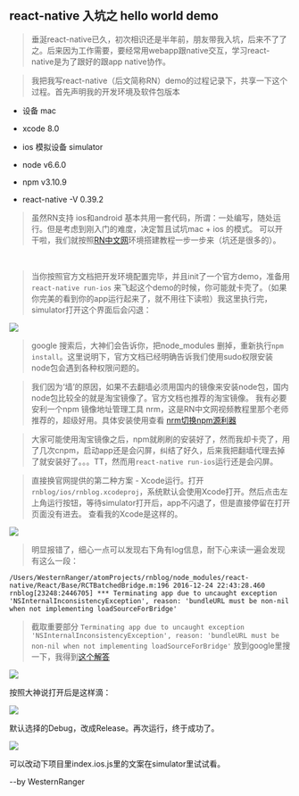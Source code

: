 react-native 入坑之 hello world demo
--

>垂涎react-native已久，初次相识还是半年前，朋友带我入坑，后来不了了之。后来因为工作需要，要经常用webapp跟native交互，学习react-native是为了跟好的跟app native协作。



>我把我写react-native（后文简称RN）demo的过程记录下，共享一下这个过程。首先声明我的开发环境及软件包版本

- 设备 mac

- xcode 8.0

- ios 模拟设备 simulator

- node v6.6.0

- npm v3.10.9

- react-native -V 0.39.2

>虽然RN支持 ios和android 基本共用一套代码，所谓：一处编写，随处运行。但是考虑到刚入门的难度，决定暂且试坑mac + ios 的模式。
可以开干啦，我们就按照[RN中文网](http://reactnative.cn/docs/0.39/getting-started.html)环境搭建教程一步一步来（坑还是很多的）。

  ​
>当你按照官方文档把开发环境配置完毕，并且init了一个官方demo，准备用 `react-native run-ios` 来飞起这个demo的时候，你可能就卡壳了。（如果你完美的看到你的app运行起来了，就不用往下读啦）我这里执行完，simulator打开这个界面后会闪退：

![](./rnblogimg/ka.png)

>google 搜索后，大神们会告诉你，把node_modules 删掉，重新执行`npm install`。这里说明下，官方文档已经明确告诉我们使用sudo权限安装node包会遇到各种权限问题的。

>我们因为‘墙’的原因，如果不去翻墙必须用国内的镜像来安装node包，国内node包比较全的就是淘宝镜像了。官方文档也推荐的淘宝镜像。
我有必要安利一个npm 镜像地址管理工具 nrm，这是RN中文网视频教程里那个老师推荐的，超级好用。具体安装使用查看 [nrm切换npm源利器](http://www.jianshu.com/p/5dd18d246281)

>大家可能使用淘宝镜像之后，npm就刷刷的安装好了，然而我却卡壳了，用了几次cnpm，启动app还是会闪屏，纠结了好久，后来我把翻墙代理去掉了就安装好了。。。TT，然而用`react-native run-ios`运行还是会闪屏。

>直接换官网提供的第二种方案 - Xcode运行。打开  `rnblog/ios/rnblog.xcodeproj`，系统默认会使用Xcode打开。然后点击左上角运行按钮，等待simulator打开后，app不闪退了，但是直接停留在打开页面没有进去。
查看我的Xcode是这样的。

![](./rnblogimg/error.png)

>明显报错了，细心一点可以发现右下角有log信息，耐下心来读一遍会发现有这么一段：

`/Users/WesternRanger/atomProjects/rnblog/node_modules/react-native/React/Base/RCTBatchedBridge.m:196
2016-12-24 22:43:28.460 rnblog[23248:2446705] *** Terminating app due to uncaught exception 'NSInternalInconsistencyException', reason: 'bundleURL must be non-nil when not implementing loadSourceForBridge'`

>截取重要部分 `Terminating app due to uncaught exception 'NSInternalInconsistencyException', reason: 'bundleURL must be non-nil when not implementing loadSourceForBridge'` 放到google里搜一下，我得到[这个解答](https://github.com/facebook/react-native/issues/9206)

![](./rnblogimg/solu.png)

按照大神说打开后是这样滴：

![](./rnblogimg/solu1.png)

默认选择的Debug，改成Release。再次运行，终于成功了。

![](./rnblogimg/succ.png)

可以改动下项目里index.ios.js里的文案在simulator里试试看。

--by WesternRanger
